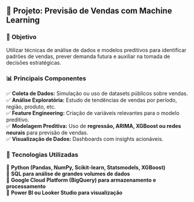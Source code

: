 ## 🔹 **Projeto: Previsão de Vendas com Machine Learning** 
 
### 📌 **Objetivo**  
Utilizar técnicas de análise de dados e modelos preditivos para identificar padrões de vendas, prever demanda futura e auxiliar na tomada de decisões estratégicas.  

### 📊 **Principais Componentes**  
✅ **Coleta de Dados:** Simulação ou uso de datasets públicos sobre vendas.  
✅ **Análise Exploratória:** Estudo de tendências de vendas por período, região, produto, etc.  
✅ **Feature Engineering:** Criação de variáveis relevantes para o modelo preditivo.  
✅ **Modelagem Preditiva:** Uso de **regressão, ARIMA, XGBoost ou redes neurais** para previsão de vendas.  
✅ **Visualização de Dados:** Dashboards com insights acionáveis.  

### 🚀 **Tecnologias Utilizadas**  
🔹 **Python (Pandas, NumPy, Scikit-learn, Statsmodels, XGBoost)**  
🔹 **SQL para análise de grandes volumes de dados**  
🔹 **Google Cloud Platform (BigQuery) para armazenamento e processamento**  
🔹 **Power BI ou Looker Studio para visualização**  

